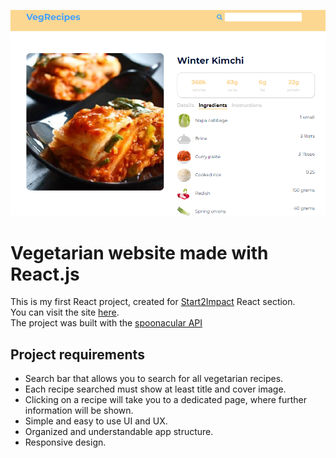 ![Alt Text](src/img/photo.png)

# Vegetarian website made with React.js

This is my first React project, created for [Start2Impact](https://www.start2impact.it/) React section. <br>
You can visit the site [here](https://veg-recipes-novecento.netlify.app/). <br>
The project was built with the [spoonacular API](https://spoonacular.com/food-api/docs)

## Project requirements

- Search bar that allows you to search for all vegetarian recipes.
- Each recipe searched must show at least title and cover image.
- Clicking on a recipe will take you to a dedicated page, where further information will be shown.
- Simple and easy to use UI and UX.
- Organized and understandable app structure.
- Responsive design.
